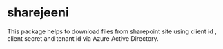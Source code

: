 # sharejeeni
This package helps to download files from sharepoint site using client id , client secret and tenant id via Azure Active Directory.
